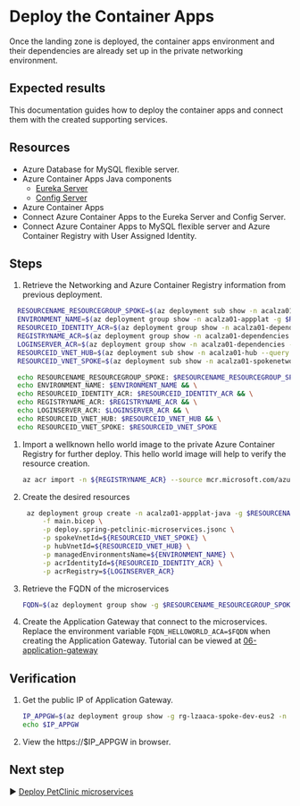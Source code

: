 # Deploy the Container Apps

Once the landing zone is deployed, the container apps environment and their dependencies are already set up in the private networking environment.

## Expected results
This documentation guides how to deploy the container apps and connect them with the created supporting services. 

## Resources

- Azure Database for MySQL flexible server.
- Azure Container Apps Java components
    - [Eureka Server](https://learn.microsoft.com/en-us/azure/container-apps/java-eureka-server?tabs=azure-cli) 
    - [Config Server](https://learn.microsoft.com/en-us/azure/container-apps/java-config-server?tabs=azure-cli)
- Azure Container Apps
- Connect Azure Container Apps to the Eureka Server and Config Server.
- Connect Azure Container Apps to MySQL flexible server and Azure Container Registry with User Assigned Identity.

## Steps

1. Retrieve the Networking and Azure Container Registry information from previous deployment.

  ```bash
    RESOURCENAME_RESOURCEGROUP_SPOKE=$(az deployment sub show -n acalza01-spokenetwork --query properties.outputs.spokeResourceGroupName.value -o tsv)
    ENVIRONMENT_NAME=$(az deployment group show -n acalza01-appplat -g $RESOURCENAME_RESOURCEGROUP_SPOKE --query properties.outputs.containerAppsEnvironmentName.value -o tsv)
    RESOURCEID_IDENTITY_ACR=$(az deployment group show -n acalza01-dependencies -g $RESOURCENAME_RESOURCEGROUP_SPOKE --query properties.outputs.containerRegistryUserAssignedIdentityId.value -o tsv)
    REGISTRYNAME_ACR=$(az deployment group show -n acalza01-dependencies -g $RESOURCENAME_RESOURCEGROUP_SPOKE --query properties.outputs.containerRegistryName.value -o tsv)
    LOGINSERVER_ACR=$(az deployment group show -n acalza01-dependencies -g $RESOURCENAME_RESOURCEGROUP_SPOKE --query properties.outputs.containerRegistryLoginServer.value -o tsv)
    RESOURCEID_VNET_HUB=$(az deployment sub show -n acalza01-hub --query properties.outputs.hubVNetId.value -o tsv)
    RESOURCEID_VNET_SPOKE=$(az deployment sub show -n acalza01-spokenetwork --query properties.outputs.spokeVNetId.value -o tsv)

    echo RESOURCENAME_RESOURCEGROUP_SPOKE: $RESOURCENAME_RESOURCEGROUP_SPOKE && \
    echo ENVIRONMENT_NAME: $ENVIRONMENT_NAME && \
    echo RESOURCEID_IDENTITY_ACR: $RESOURCEID_IDENTITY_ACR && \
    echo REGISTRYNAME_ACR: $REGISTRYNAME_ACR && \
    echo LOGINSERVER_ACR: $LOGINSERVER_ACR && \
    echo RESOURCEID_VNET_HUB: $RESOURCEID_VNET_HUB && \
    echo RESOURCEID_VNET_SPOKE: $RESOURCEID_VNET_SPOKE
  ```

1. Import a wellknown hello world image to the private Azure Container Registry for further deploy. This hello world image will help to verify the resource creation.

   ```bash
   az acr import -n ${REGISTRYNAME_ACR} --source mcr.microsoft.com/azuredocs/containerapps-helloworld:latest
   ```

1. Create the desired resources
  
   ```bash
    az deployment group create -n acalza01-appplat-java -g $RESOURCENAME_RESOURCEGROUP_SPOKE \
        -f main.bicep \
        -p deploy.spring-petclinic-microservices.jsonc \
        -p spokeVnetId=${RESOURCEID_VNET_SPOKE} \
        -p hubVnetId=${RESOURCEID_VNET_HUB} \
        -p managedEnvironmentsName=${ENVIRONMENT_NAME} \
        -p acrIdentityId=${RESOURCEID_IDENTITY_ACR} \
        -p acrRegistry=${LOGINSERVER_ACR}
   ```

1. Retrieve the FQDN of the microservices

   ```bash
   FQDN=$(az deployment group show -g $RESOURCENAME_RESOURCEGROUP_SPOKE -n acalza01-appplat-java --query properties.outputs.fqdn.value -o tsv)
   ```

1. Create the Application Gateway that connect to the microservices. Replace the environment variable `FQDN_HELLOWORLD_ACA=$FQDN` when creating the Application Gateway. Tutorial can be viewed at [06-application-gateway](../../../modules/06-application-gateway/README.md)

## Verification

1. Get the public IP of Application Gateway.

   ```bash
   IP_APPGW=$(az deployment group show -g rg-lzaaca-spoke-dev-eus2 -n acalza01-appgw --query properties.outputs.applicationGatewayPublicIp.value -o tsv)
   echo $IP_APPGW
   ```

1. View the https://$IP_APPGW in browser.

## Next step

:arrow_forward: [Deploy PetClinic microservices](./03-deploy-apps.md)
